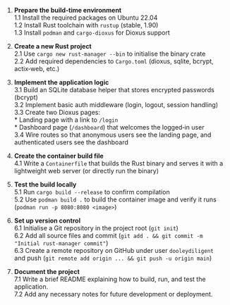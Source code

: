 1. **Prepare the build‑time environment**  
   1.1 Install the required packages on Ubuntu 22.04  
   1.2 Install Rust toolchain with `rustup` (stable, 1.90)  
   1.3 Install `podman` and `cargo-dioxus` for Dioxus support  

2. **Create a new Rust project**  
   2.1 Use `cargo new rust-manager --bin` to initialise the binary crate  
   2.2 Add required dependencies to `Cargo.toml` (dioxus, sqlite, bcrypt, actix‑web, etc.)  

3. **Implement the application logic**  
   3.1 Build an SQLite database helper that stores encrypted passwords (bcrypt)  
   3.2 Implement basic auth middleware (login, logout, session handling)  
   3.3 Create two Dioxus pages:  
       * Landing page with a link to `/login`  
       * Dashboard page (`/dashboard`) that welcomes the logged‑in user  
   3.4 Wire routes so that anonymous users see the landing page, and authenticated users see the dashboard  

4. **Create the container build file**  
   4.1 Write a `Containerfile` that builds the Rust binary and serves it with a lightweight web server (or directly run the binary)  

5. **Test the build locally**  
   5.1 Run `cargo build --release` to confirm compilation  
   5.2 Use `podman build .` to build the container image and verify it runs (`podman run -p 8080:8080 <image>`)

6. **Set up version control**  
   6.1 Initialise a Git repository in the project root (`git init`)  
   6.2 Add all source files and commit (`git add . && git commit -m "Initial rust-manager commit"`)  
   6.3 Create a remote repository on GitHub under user `dooleydiligent` and push (`git remote add origin ... && git push -u origin main`)  

7. **Document the project**  
   7.1 Write a brief README explaining how to build, run, and test the application.  
   7.2 Add any necessary notes for future development or deployment.